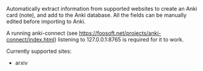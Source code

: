 Automatically extract information from supported websites to create an Anki card (note), and add to the Anki database.  All the fields can be manually edited before importing to Anki.

A running anki-connect (see https://foosoft.net/projects/anki-connect/index.html) listening to 127.0.0.1:8765 is required for it to work.

Currently supported sites:
- arxiv
